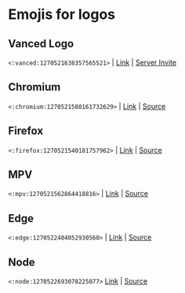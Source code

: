# Emojis for logos

## Vanced Logo
`<:vanced:1270521638357565521>` | 
[Link](https://cdn.discordapp.com/emojis/1270521638357565521.png) | 
[Server Invite](https://discord.com/invite/WCGNdRruzb)

## Chromium
`<:chromium:1270521580161732629>` |
[Link](https://cdn.discordapp.com/emojis/1270521580161732629.png) |
[Source](https://about.google/brand-resource-center/logos-list/)

## Firefox
`<:firefox:1270521540181757962>` |
[Link](https://cdn.discordapp.com/emojis/1270521540181757962.png) |
[Source](https://mozilla.design/firefox/)

## MPV
`<:mpv:1270521562864418816>` |
[Link](https://cdn.discordapp.com/emojis/1270521562864418816.png) |
[Source](https://github.com/mpv-player/mpv.io/tree/master/source/images)

## Edge
`<:edge:1270522404052930560>` |
[Link](https://cdn.discordapp.com/emojis/1270522404052930560.png) |
[Source](https://www.microsoft.com/en-us/legal/intellectualproperty/trademarks)

## Node
`<:node:1270522693078225077>`
[Link](https://cdn.discordapp.com/emojis/1270522693078225077.png) |
[Source](https://nodejs.org/en/about/branding)